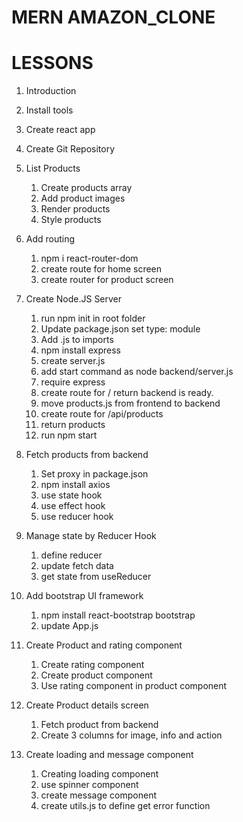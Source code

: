 # MERN AMAZON_CLONE

# LESSONS
1) Introduction
2) Install tools
3) Create react app
4) Create Git Repository
5) List Products
    1) Create products array
    2) Add product images
    3) Render products
    4) Style products
6) Add routing
    1) npm i react-router-dom
    2) create route for home screen
    3) create router for product screen

7) Create Node.JS Server
   1) run npm init in root folder
   2) Update package.json set type: module
   3) Add .js to imports
   4) npm install express
   5) create server.js
   6) add start command as node backend/server.js
   7) require express
   8) create route for / return backend is ready.
   9) move products.js from frontend to backend
   10) create route for /api/products
   11) return products
   12) run npm start

8) Fetch products from backend
    1) Set proxy in package.json
    2) npm install axios
    3) use state hook
    4) use effect hook
    5) use reducer hook

9) Manage state by Reducer Hook
    1) define reducer
    2) update fetch data
    3) get state from useReducer

10) Add bootstrap UI framework
    1) npm install react-bootstrap bootstrap
    2) update App.js

11) Create Product and rating component
    1) Create rating component
    2) Create product component
    3) Use rating component in product component

12) Create Product details screen
    1) Fetch product from backend
    2) Create 3 columns for image, info and action

13) Create loading and message component
    1) Creating loading component
    2) use spinner component
    3) create message component 
    4) create utils.js to define get error function